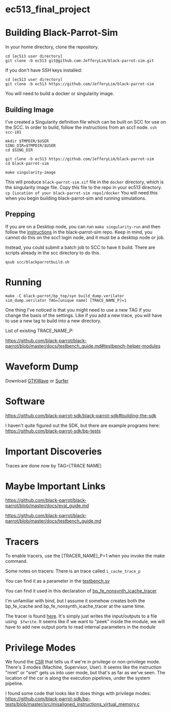 # ec513_final_project

# Building Black-Parrot-Sim

In your home directory, clone the repository. 

```
cd [ec513 user directory]
git clone -b ec513 git@github.com:JefferyLim/black-parrot-sim.git
```
If you don't have SSH keys installed:
```
cd [ec513 user directory]
git clone -b ec513 https://github.com/JefferyLim/black-parrot-sim
```

You will need to build a docker or singularity image. 

## Building Image
I've created a Singularity definition file which can be built on SCC for use on the SCC. In order to build, follow the instructions from an scc1 node.
`ssh scc-i01`

```
mkdir $TMPDIR/$USER
SING_DIR=$TMPDIR/$USER
cd $SING_DIR

git clone -b ec513 https://github.com/JefferyLim/black-parrot-sim
cd black-parrot-sim

make singularity-image
```


This will produce `black-parrot-sim.sif` file in the `docker` directory, which is the singularity image file. Copy this file to the repo in your ec513 directory. `cp [Location of your black-parrot-sim repo]/docker` You will need this when you begin building black-parrot-sim and running simulations.

## Prepping 

If you are on a Desktop node, you can run `make singularity-run` and then follow the [instructions](https://github.com/JefferyLim/black-parrot-sim/tree/ec513#tire-kick) in the black-parrot-sim repo. Keep in mind, you cannot do this on the scc1 login node, and it must be a desktop node or job.

Instead, you could submit a batch job to SCC to have it build. There are scripts already in the scc directory to do this.

`qsub scc/blackparrotbuild.sh`

# Running 

`make -C black-parrot/bp_top/syn build_dump.verilator sim_dump.verilator TAG=[unique name] [TRACE_NAME_P]=1`

One thing I've noticed is that you might need to use a new TAG if you change the basis of the settings. Like if you add a new trace, you will have to use a new tag to build into a new directory. 

List of existing TRACE_NAME_P:

https://github.com/black-parrot/black-parrot/blob/master/docs/testbench_guide.md#testbench-helper-modules


# Waveform Dump

Download [GTKWave](https://gtkwave.sourceforge.net/) or [Surfer](https://surfer-project.org/)

# Software 

https://github.com/black-parrot-sdk/black-parrot-sdk#building-the-sdk

I haven't quite figured out the SDK, but there are example programs here: https://github.com/black-parrot-sdk/bp-tests

# Important Discoveries

Traces are done now by TAG=[TRACE NAME]

# Maybe Important Links

https://github.com/black-parrot/black-parrot/blob/master/docs/eval_guide.md

https://github.com/black-parrot/black-parrot/blob/master/docs/testbench_guide.md

# Tracers
To enable tracers, use the [TRACER_NAME]_P=1 when you invoke the make command.

Some notes on tracers:
There is an trace called `i_cache_trace_p`

You can find it as a parameter in the [testbench.sv](https://github.com/black-parrot/black-parrot/blob/45a28bf96e58f55687f8e09b2521ceada121ad95/bp_top/test/tb/bp_tethered/testbench.sv#L27)

You can find it used in this declaration of [bp_fe_nonsynth_icache_tracer](https://github.com/black-parrot/black-parrot/blob/45a28bf96e58f55687f8e09b2521ceada121ad95/bp_top/test/tb/bp_tethered/testbench.sv#L351)

I'm unfamiliar with bind, but I assume it somehow creates both the bp_fe_icache and bp_fe_nonsynth_icache_tracer at the same time.

The tracer is found [here](https://github.com/black-parrot/black-parrot/blob/45a28bf96e58f55687f8e09b2521ceada121ad95/bp_fe/test/common/bp_fe_nonsynth_icache_tracer.sv#L5). It's simply just writes the input/outputs to a file using ` $fwrite`. It seems like if we want to "peek" inside the module, we will have to add new output ports to read internal parameters in the module

# Privilege Modes

We found the [CSR](https://github.com/JefferyLim/black-parrot/blob/45a28bf96e58f55687f8e09b2521ceada121ad95/bp_be/src/v/bp_be_calculator/bp_be_csr.sv#L74) that tells us if we're in privilege or non-privilege mode. There's 3 modes (Machine, Supervisor, User). It seems like the instruction "mret" or "sret" gets us into user mode, but that's as far as we've seen.  The location of the csr is along the execution pipelines, under the system pipeline.

I found some code that looks like it does things with privilege modes: https://github.com/black-parrot-sdk/bp-tests/blob/master/src/misaligned_instructions_virtual_memory.c

